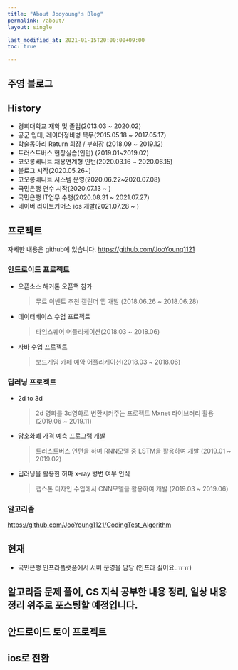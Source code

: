 ```yaml
---  
title: "About Jooyoung's Blog"
permalink: /about/
layout: single

last_modified_at: 2021-01-15T20:00:00+09:00
toc: true

---
```

## 주영 블로그

## History

- 경희대학교 재학 및 졸업(2013.03 ~ 2020.02)
- 공군 입대, 레이더정비병 복무(2015.05.18 ~ 2017.05.17)
- 학술동아리 Return 회장 / 부회장 (2018.09 ~ 2019.12)
- 트러스트버스 현장실습(인턴) (2019.01~2019.02)
- 코오롱베니트 채용연계형 인턴(2020.03.16 ~ 2020.06.15)
- 블로그 시작(2020.05.26~)
- 코오롱베니트 시스템 운영(2020.06.22~2020.07.08)
- 국민은행 연수 시작(2020.07.13 ~ )
- 국민은행 IT업무 수행(2020.08.31 ~ 2021.07.27)
- 네이버 라이브커머스 ios 개발(2021.07.28 ~ )

## 프로젝트 

자세한 내용은 github에 있습니다. <https://github.com/JooYoung1121>

### 안드로이드 프로젝트 
- 오픈소스 해커톤 오픈핵 참가 
  > 무료 이벤트 추천 캘린더 앱 개발 (2018.06.26 ~ 2018.06.28)
- 데이터베이스 수업 프로젝트 
  > 타임스퀘어 어플리케이션(2018.03 ~ 2018.06)
- 자바 수업 프로젝트 
  > 보드게임 카페 예약 어플리케이션(2018.03 ~ 2018.06)
  
### 딥러닝 프로젝트 
- 2d to 3d 
  > 2d 영화를 3d영화로 변환시켜주는 프로젝트 Mxnet 라이브러리 활용 (2019.06 ~ 2019.11)
- 암호화폐 가격 예측 프로그램 개발 
  > 트러스트버스 인턴을 하며 RNN모델 중 LSTM을 활용하여 개발 (2019.01 ~ 2019.02)
- 딥러닝을 활용한 허파 x-ray 병변 여부 인식 
  > 캡스톤 디자인 수업에서 CNN모델을 활용하여 개발 (2019.03 ~ 2019.06)

### 알고리즘
<https://github.com/JooYoung1121/CodingTest_Algorithm>

## 현재
- 국민은행 인프라플랫폼에서 서버 운영을 담당 (인프라 싫어요..ㅠㅠ)


## 알고리즘 문제 풀이, CS 지식 공부한 내용 정리, 일상 내용 정리 위주로 포스팅할 예정입니다. 

## 안드로이드 토이 프로젝트 

## ios로 전환